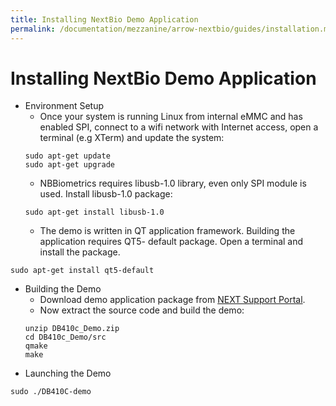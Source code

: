 ```yaml
---
title: Installing NextBio Demo Application
permalink: /documentation/mezzanine/arrow-nextbio/guides/installation.md.html
---
```


# Installing NextBio Demo Application

- Environment Setup
  - Once your system is running Linux from internal eMMC and has enabled SPI, connect to
a wifi network with Internet access, open a terminal (e.g XTerm) and update the system:
  ```shell
  sudo apt-get update
  sudo apt-get upgrade
  ```
  - NBBiometrics requires libusb-1.0 library, even only SPI module is used. Install libusb-1.0
package:
  ```shell
  sudo apt-get install libusb-1.0
  ```
  - The demo is written in QT application framework. Building the application requires QT5-
default package. Open a terminal and install the package.
```shell
sudo apt-get install qt5-default
```
- Building the Demo
  - Download demo application package from [NEXT Support Portal](https://support.nextbiometrics.com/home?p_p_id=110_INSTANCE_YKal9iBkH91g&_110_INSTANCE_YKal9iBkH91g_struts_action=/document_library_display/view_file_entry&_110_INSTANCE_YKal9iBkH91g_fileEntryId=279088).
  - Now extract the source code and build the demo:
  ```shell
  unzip DB410c_Demo.zip
  cd DB410c_Demo/src
  qmake
  make
  ```
- Launching the Demo
```shell
sudo ./DB410C-demo
```
